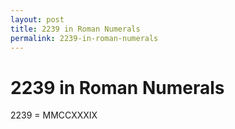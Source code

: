 ```yaml
---
layout: post
title: 2239 in Roman Numerals
permalink: 2239-in-roman-numerals
---
```


# 2239 in Roman Numerals

2239 = MMCCXXXIX
